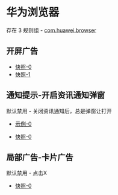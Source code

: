 # 华为浏览器

存在 3 规则组 - [com.huawei.browser](/src/apps/com.huawei.browser.ts)

## 开屏广告

- [快照-0](https://i.gkd.li/i/12681995)
- [快照-1](https://i.gkd.li/i/13403785)

## 通知提示-开启资讯通知弹窗

默认禁用 - 关闭资讯通知后，总是弹窗让打开

- [示例-0](https://m.gkd.li/87047583/3982b64a-15a7-4c0c-b179-2ed82d6ea18e)

- [快照-0](https://i.gkd.li/i/13692404)

## 局部广告-卡片广告

默认禁用 - 点击X

- [快照-0](https://i.gkd.li/i/13997759)
